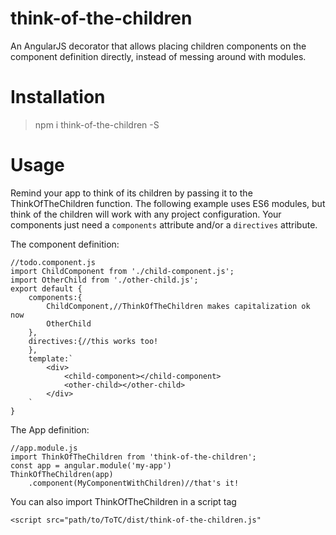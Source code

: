 # think-of-the-children
An AngularJS decorator that allows placing children components on the component definition directly, instead of messing around with modules.

# Installation
> npm i think-of-the-children -S

# Usage

Remind your app to think of its children by passing it to the ThinkOfTheChildren function. The following example uses ES6 modules, but think of the children will work with any project configuration. Your components just need a `components` attribute and/or a `directives` attribute.

The component definition:

    //todo.component.js
    import ChildComponent from './child-component.js';
    import OtherChild from './other-child.js';
    export default {
        components:{
    	    ChildComponent,//ThinkOfTheChildren makes capitalization ok now
    	    OtherChild
        },
        directives:{//this works too!
        },
        template:`
    	    <div>
    		    <child-component></child-component>
    		    <other-child></other-child>
    	    </div>
        `
    }

The App definition:

    //app.module.js
    import ThinkOfTheChildren from 'think-of-the-children';
    const app = angular.module('my-app')
    ThinkOfTheChildren(app)
    	.component(MyComponentWithChildren)//that's it!

You can also import ThinkOfTheChildren in a script tag

    <script src="path/to/ToTC/dist/think-of-the-children.js"
